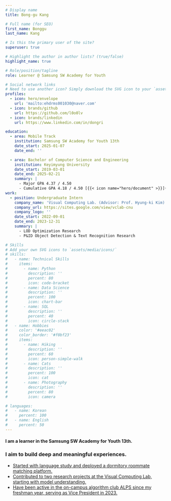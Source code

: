 ```yaml
---
# Display name
title: Bong-gu Kang

# Full name (for SEO)
first_name: Bonggu
last_name: Kang

# Is this the primary user of the site?
superuser: true

# Highlight the author in author lists? (true/false)
highlight_name: true

# Role/position/tagline
role: Learner @ Samsung SW Academy for Youth

# Social network links
# Need to use another icon? Simply download the SVG icon to your `assets/media/icons/` folder.
profiles:
  - icon: hero/envelope
    url: 'mailto:ehdrms001030@naver.com'
  - icon: brands/github
    url: https://github.com/l0o0lv
  - icon: brands/linkedin
    url: https://www.linkedin.com/in/dongri

education:
  - area: Mobile Track
    institution: Samsung SW Academy for Youth 13th
    date_start: 2025-01-07
    date_end: ''

  - area: Bachelor of Computer Science and Engineering
    institution: Keyimyung University
    date_start: 2019-03-01
    date_end: 2025-02-21
    summary: |
      - Major GPA 4.37 / 4.50
      - Cumulative GPA 4.18 / 4.50 [{{< icon name="hero/document" >}}](../certifications/성적증명서_ENG.pdf)
work:
  - position: Undergraduate Intern
    company_name: 'Visual Computing Lab. (Advisor: Prof. Hyung-ki Kim)'
    company_url: https://sites.google.com/view/vclab-cnu
    company_logo: ''
    date_start: 2022-09-01
    date_end: 2023-12-31
    summary: |
      - LOD Optimization Research
      - P&ID Object Detection & Text Recognition Research

# Skills
# Add your own SVG icons to `assets/media/icons/`
# skills:
#   - name: Technical Skills
#     items:
#       - name: Python
#         description: ''
#         percent: 80
#         icon: code-bracket
#       - name: Data Science
#         description: ''
#         percent: 100
#         icon: chart-bar
#       - name: SQL
#         description: ''
#         percent: 40
#         icon: circle-stack
#   - name: Hobbies
#     color: '#eeac02'
#     color_border: '#f0bf23'
#     items:
#       - name: Hiking
#         description: ''
#         percent: 60
#         icon: person-simple-walk
#       - name: Cats
#         description: ''
#         percent: 100
#         icon: cat
#       - name: Photography
#         description: ''
#         percent: 80
#         icon: camera

# languages:
#   - name: Korean
#     percent: 100
#   - name: English
#     percent: 50
---
```


#### I am a learner in the Samsung SW Academy for Youth 13th.
### I aim to build deep and meaningful experiences.
- [Started with language study and deployed a dormitory roommate matching platform.](projects/roomie/)
- [Contributed to two research projects at the Visual Computing Lab, starting with model understanding.](publication/)
- [Have been active in the on-campus algorithm club ALPS since my freshman year, serving as Vice President in 2023.](activities/alps/)